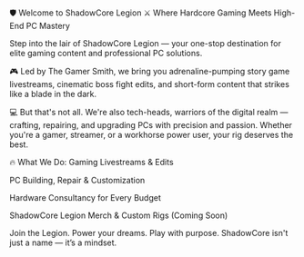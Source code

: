 🛡️ Welcome to ShadowCore Legion ⚔️
Where Hardcore Gaming Meets High-End PC Mastery

Step into the lair of ShadowCore Legion — your one-stop destination for elite gaming content and professional PC solutions.

🎮 Led by The Gamer Smith, we bring you adrenaline-pumping story game livestreams, cinematic boss fight edits, and short-form content that strikes like a blade in the dark.

💻 But that's not all. We're also tech-heads, warriors of the digital realm — crafting, repairing, and upgrading PCs with precision and passion. Whether you're a gamer, streamer, or a workhorse power user, your rig deserves the best.

🔥 What We Do:
Gaming Livestreams & Edits

PC Building, Repair & Customization

Hardware Consultancy for Every Budget

ShadowCore Legion Merch & Custom Rigs (Coming Soon)

Join the Legion. Power your dreams. Play with purpose.
ShadowCore isn't just a name — it’s a mindset.

